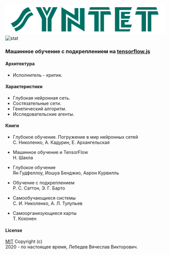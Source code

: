 ![logo](public/logo.png)
![stat](https://mc.yandex.ru/watch/64632112)

### Машинное обучение с подкреплением на [tensorflow.js](https://www.tensorflow.org/js)

#### Архитектура
* Исполнитель - критик.

#### Характеристики
* Глубокая нейронная сеть.
* Состязательные сети.
* Генетический алгоритм.
* Исследовательские агенты.

#### Книги
* Глубокое обучение. Погружение в мир нейронных сетей  
  С. Николенко, А. Кадурин, Е. Архангельская

* Машинное обучение и TensorFlow  
  Н. Шакла

* Глубокое обучение  
  Ян Гудфеллоу, Иошуа Бенджио, Аарон Курвилль

* Обучение с подкреплением  
  Р. С. Саттон, Э. Г. Барто

* Самообучающиеся системы  
  С. И. Николенко, А. Л. Тулупьев

* Самоорганизующиеся карты  
  Т. Кохонен

#### License
[MIT](LICENSE) Copyright (c)  
2020 - по настоящее время, Лебедев Вячеслав Викторович.
